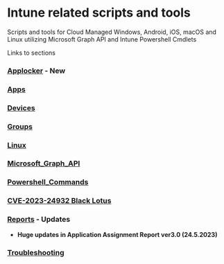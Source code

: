 # Intune related scripts and tools
Scripts and tools for Cloud Managed Windows, Android, iOS, macOS and Linux utilizing Microsoft Graph API and Intune Powershell Cmdlets

Links to sections  
### [Applocker](./Applocker) - New ###
### [Apps](./Apps) ###
### [Devices](./Devices) ###
### [Groups](./Groups) ###
### [Linux](./Linux) ###
### [Microsoft_Graph_API](./Microsoft_Graph_API) ###
### [Powershell_Commands](./Powershell_Commands) ###
### [CVE-2023-24932 Black Lotus](./CVE-2023-24932) ###
### [Reports](./Reports) - Updates ###
* **Huge updates in Application Assignment Report ver3.0 (24.5.2023)**
### [Troubleshooting](./Troubleshooting) ###
